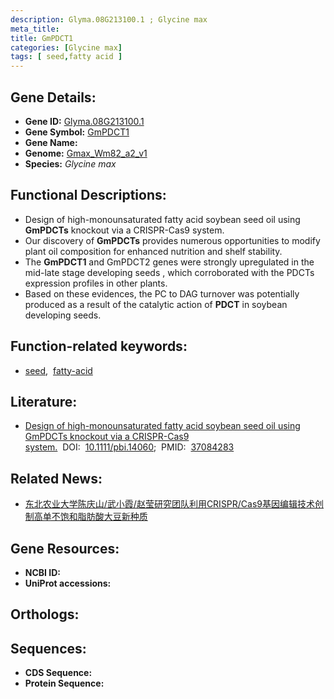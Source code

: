 ```yaml
---
description: Glyma.08G213100.1 ; Glycine max
meta_title:
title: GmPDCT1
categories: [Glycine max]
tags: [ seed,fatty acid ]
---
```


## Gene Details:
- **Gene ID:** [Glyma.08G213100.1]()
- **Gene Symbol:** <u>GmPDCT1</u>
- **Gene Name:** 
- **Genome:** [Gmax_Wm82_a2_v1]()
- **Species:** *Glycine max*

## Functional Descriptions:
   - Design of high-monounsaturated fatty acid soybean seed oil using **GmPDCTs** knockout via a CRISPR-Cas9 system.
   - Our discovery of **GmPDCTs** provides numerous opportunities to modify plant oil composition for enhanced nutrition and shelf stability.
   - The **GmPDCT1** and GmPDCT2 genes were strongly upregulated in the mid-late stage developing seeds , which corroborated with the PDCTs expression profiles in other plants.
   - Based on these evidences, the PC to DAG turnover was potentially produced as a result of the catalytic action of **PDCT** in soybean developing seeds.

## Function-related keywords:
   - [seed](/tags/seed/),&nbsp;&nbsp;[fatty-acid](/tags/fatty-acid/)

## Literature:
   - [Design of high-monounsaturated fatty acid soybean seed oil using GmPDCTs knockout via a CRISPR-Cas9 system.](https://doi.org/10.1111/pbi.14060)&nbsp;&nbsp;DOI:&nbsp;&nbsp;[10.1111/pbi.14060](https://doi.org/10.1111/pbi.14060);&nbsp;&nbsp;PMID:&nbsp;&nbsp;[37084283](https://pubmed.ncbi.nlm.nih.gov/37084283/)

## Related News:
   - [东北农业大学陈庆山/武小霞/赵莹研究团队利用CRISPR/Cas9基因编辑技术创制高单不饱和脂肪酸大豆新种质](https://mp.weixin.qq.com/s?__biz=MzIyOTY2NDYyNQ==&mid=2247571314&idx=4&sn=9a7780621d09c6e907ce49b575421809&chksm=57fd08772ec4e39edab3c0ed43a1c3513895fe8341748ec5f2e5bdcf8a773667ff0ff5ea38ec&scene=27#wechat_redirect)

## Gene Resources:
- **NCBI ID:**  [](https://www.ncbi.nlm.nih.gov/gene/?term=)
- **UniProt accessions:**  [](https://www.uniprot.org/uniprotkb//entry)

## Orthologs:

## Sequences:
- **CDS Sequence:**
- **Protein Sequence:**
